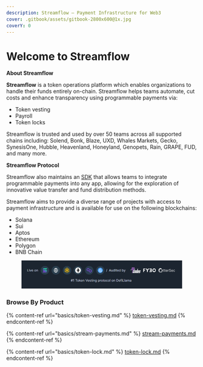 ```yaml
---
description: Streamflow — Payment Infrastructure for Web3
cover: .gitbook/assets/gitbook-2800x600@1x.jpg
coverY: 0
---
```


# Welcome to Streamflow

**About Streamflow**

**Streamflow** is a token operations platform which enables organizations to handle their funds entirely on-chain. Streamflow helps teams automate, cut costs and enhance transparency using programmable payments via:

* Token vesting
* Payroll
* Token locks&#x20;

Streamflow is trusted and used by over 50 teams across all supported chains including: Solend, Bonk, Blaze, UXD, Whales Markets, Gecko, SynesisOne, Hubble, Heavenland, Honeyland, Genopets, Rain, GRAPE, FUD,  and many more.&#x20;

**Streamflow Protocol**

Streamflow also maintains an [SDK](broken-reference) that allows teams to integrate programmable payments into any app, allowing for the exploration of innovative value transfer and fund distribution methods.&#x20;

Streamflow aims to provide a diverse range of projects with access to payment infrastructure and is available for use on the following blockchains:

* Solana
* Sui
* Aptos&#x20;
* Ethereum
* Polygon
* BNB Chain

<figure><img src=".gitbook/assets/Blurb.png" alt=""><figcaption></figcaption></figure>

### Browse By Product

{% content-ref url="basics/token-vesting.md" %}
[token-vesting.md](basics/token-vesting.md)
{% endcontent-ref %}

{% content-ref url="basics/stream-payments.md" %}
[stream-payments.md](basics/stream-payments.md)
{% endcontent-ref %}

{% content-ref url="basics/token-lock.md" %}
[token-lock.md](basics/token-lock.md)
{% endcontent-ref %}
